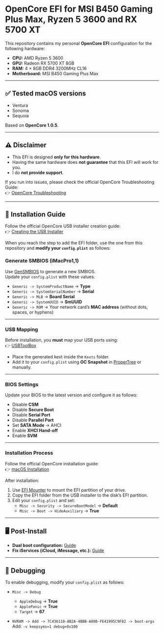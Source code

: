 # OpenCore EFI for MSI B450 Gaming Plus Max, Ryzen 5 3600 and RX 5700 XT

This repository contains my personal **OpenCore EFI** configuration for the following hardware:

- **CPU:** AMD Ryzen 5 3600  
- **GPU:** Radeon RX 5700 XT 8GB  
- **RAM:** 4 × 8GB DDR4 3200MHz CL16  
- **Motherboard:** MSI B450 Gaming Plus Max  

---

## ✅ Tested macOS versions
- Ventura  
- Sonoma  
- Sequoia  

Based on **OpenCore 1.0.5**.

---

## ⚠️ Disclaimer
- This EFI is designed **only for this hardware**.  
- Having the same hardware does **not guarantee** that this EFI will work for you.  
- I do **not provide support**.  

If you run into issues, please check the official OpenCore Troubleshooting Guide:  
👉 [OpenCore Troubleshooting](https://dortania.github.io/OpenCore-Install-Guide/troubleshooting/troubleshooting.html#table-of-contents)

---

## 🔧 Installation Guide

Follow the official OpenCore USB installer creation guide:  
👉 [Creating the USB Installer](https://dortania.github.io/OpenCore-Install-Guide/installer-guide/)

When you reach the step to add the EFI folder, use the one from this repository and **modify your `config.plist`** as follows:

### Generate SMBIOS (iMacPro1,1)
Use [GenSMBIOS](https://dortania.github.io/OpenCore-Install-Guide/AMD/zen.html#platforminfo) to generate a new SMBIOS.  
Update your `config.plist` with these values:

- `Generic -> SystemProductName` → **Type**  
- `Generic -> SystemSerialNumber` → **Serial**  
- `Generic -> MLB` → **Board Serial**  
- `Generic -> SystemUUID` → **SmUUID**  
- `Generic -> ROM` → Your network card’s **MAC address** (without dots, spaces, or hyphens)

---

### USB Mapping
Before installation, you **must** map your USB ports using:  
👉 [USBToolBox](https://github.com/USBToolBox/tool)  

- Place the generated kext inside the `Kexts` folder.  
- Add it to your `config.plist` using **OC Snapshot** in [ProperTree](https://github.com/corpnewt/ProperTree) or manually.  

---

### BIOS Settings
Update your BIOS to the latest version and configure it as follows:

- Disable **CSM**  
- Disable **Secure Boot**  
- Disable **Serial Port**  
- Disable **Parallel Port**  
- Set **SATA Mode** → AHCI  
- Enable **XHCI Hand-off**  
- Enable **SVM**  

---

### Installation Process
Follow the official OpenCore installation guide:  
👉 [macOS Installation](https://dortania.github.io/OpenCore-Install-Guide/installation/installation-process.html)

After installation:  
1. Use [EFI Mounter](https://www.dualbootpc.com/software/utility/efi-mounter-v3/) to mount the EFI partition of your drive.  
2. Copy the EFI folder from the USB installer to the disk’s EFI partition.  
3. Edit your `config.plist` and set:  
   - `Misc -> Security -> SecureBootModel` → **Default**
   - `Misc -> Boot -> HideAuxiliary` → **True**

---

## 🖥️ Post-Install
- **Dual boot configuration:** [Guide](https://dortania.github.io/OpenCore-Post-Install/multiboot/bootstrap.html)  
- **Fix iServices (iCloud, iMessage, etc.):** [Guide](https://dortania.github.io/OpenCore-Post-Install/universal/iservices.html)  

---

## 🐞 Debugging
To enable debugging, modify your `config.plist` as follows:

- `Misc -> Debug`  
  - `AppleDebug` → **True**  
  - `ApplePanic` → **True**  
  - `Target` → **67**  

- `NVRAM -> Add -> 7C436110-AB2A-4BBB-A880-FE41995C9F82 -> boot-args`  
  Add: `-v keepsyms=1 debug=0x100`

